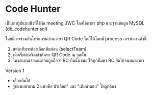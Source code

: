 Code Hunter
======================
เป็นเกมรูปแบบนึงที่ใช้จัด meeting JWC
โดยใช้ภาษา php และฐานข้อมูล MySQL (db_codehunter.sql)

โดยมีการร่วมกันโปรแกรมอ่านภาษา QR Code ใดก็ได้โดยมี process การทำงานดังนี้
1. แต่ละทีมจะต้องเลือกทีมก่อน (selectTeam)
2. เมื่อเริ่มเกมจึงแข่งกันหา QR Code ณ จุดนั้น
3. ใครสแกนเจอและตอบถูกถือว่า RC ทีมนั้นชนะ ให้ทุกทีมหา RC จัดไปจนหมดเวลา

Version 1
- เลือกทีมได้
- รูปแบบคำถาม 2 แบบคือ ตัวเลือก" และ "เติมคำตอบ" ให้ถูกต้อง
